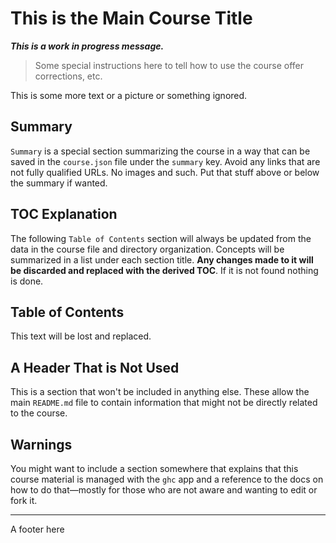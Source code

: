 # This is the Main Course Title

***This is a work in progress message.***

> Some special instructions
> here to tell how to use the course
> offer corrections, etc.

This is some more text or a picture or something ignored.

## Summary

`Summary` is a special section summarizing the course in a way that
can be saved in the `course.json` file under the `summary` key.
Avoid any links that are not fully qualified URLs. No images and
such. Put that stuff above or below the summary if wanted.

## TOC Explanation

The following `Table of Contents` section will always be updated
from the data in the course file and directory organization. Concepts
will be summarized in a list under each section title. **Any
changes made to it will be discarded and replaced with the derived
TOC**. If it is not found nothing is done.

## Table of Contents

This text will be lost and replaced.

## A Header That is Not Used

This is a section that won't be included in anything else.
These allow the main `README.md` file to contain information
that might not be directly related to the course.

## Warnings

You might want to include a section somewhere that explains that this
course material is managed with the `ghc` app and a reference to the
docs on how to do that—mostly for those who are not aware and wanting
to edit or fork it.

-----
A footer here

